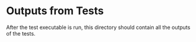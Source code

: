 # Outputs from Tests

After the test executable is run, this directory should contain all the outputs
of the tests.